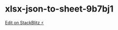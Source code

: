 # xlsx-json-to-sheet-9b7bj1

[Edit on StackBlitz ⚡️](https://stackblitz.com/edit/xlsx-json-to-sheet-9b7bj1)